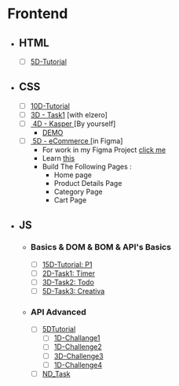 # Frontend
- ## HTML
  - [ ] [5D-Tutorial](https://www.youtube.com/playlist?list=PLDoPjvoNmBAw_t_XWUFbBX-c9MafPk9ji)
- ## CSS
  - [ ] [10D-Tutorial](https://www.youtube.com/playlist?list=PLDoPjvoNmBAzjsz06gkzlSrlev53MGIKe)
  - [ ] [3D - Task1](https://www.youtube.com/watch?v=_-eh8cwGGwg&list=PLDoPjvoNmBAzhFD3niPAa1C1gXG4cs14J&index=3&pp=iAQB) [with elzero]
  - [ ] [ 4D - Kasper ](https://www.youtube.com/watch?v=heuDmrEAgUA&list=PLDoPjvoNmBAzhFD3niPAa1C1gXG4cs14J&index=4&pp=iAQB) [By yourself]
    - [DEMO](https://elzerowebschool.github.io/HTML_And_CSS_Template_Two/)
  - [ ] [ 5D - eCommerce ](https://www.figma.com/community/file/1273571982885059508/e-commerce-website-template-freebie) [in Figma]
    - For work in my Figma Project [click me](https://www.figma.com/design/x8hmHjf3tl8ddWbftHF0Sr/E-commerce-Website-Template-(Freebie)-(Community)?node-id=0-1&node-type=canvas&t=Puu595Zdj5WKbCp1-0)
    - Learn [this](https://www.youtube.com/watch?v=T3rUlKf40M0)
    - Build The Following Pages :
      - Home page
      - Product Details Page
      - Category Page
      - Cart Page
- ## JS
  - ### Basics & DOM & BOM & API's Basics
    - [ ] [15D-Tutorial: P1](https://www.youtube.com/playlist?list=PLDoPjvoNmBAx3kiplQR_oeDqLDBUDYwVv)
    - [ ] [2D-Task1: Timer](https://amrmosallem.github.io/JS-Project-I-Timer/)
    - [ ] [3D-Task2: Todo](https://moamen-khalaf.github.io/Todo/)
    - [ ] [5D-Task3: Creativa](https://moh123mos.github.io/Creativa/)
  - ### API Advanced
    - [ ] [5DTutorial](https://www.youtube.com/playlist?list=PLYyqC4bNbCIdvviLNbvYKfvHqszFPnUkj)
      - [ ] [1D-Challange1](https://www.youtube.com/watch?v=ELL0_6TEFM4&list=PLYyqC4bNbCIdvviLNbvYKfvHqszFPnUkj&index=11)
      - [ ] [1D-Challenge2](https://www.youtube.com/watch?v=Kr-dQi_axg0&list=PLYyqC4bNbCIdvviLNbvYKfvHqszFPnUkj&index=15&pp=iAQB)
      - [ ] [3D-Challenge3](https://www.youtube.com/watch?v=eD538b05yc8&list=PLYyqC4bNbCIdvviLNbvYKfvHqszFPnUkj&index=20&pp=iAQB)
      - [ ] [1D-Challenge4](https://www.youtube.com/watch?v=PNeRlggQMEc&list=PLYyqC4bNbCIdvviLNbvYKfvHqszFPnUkj&index=24&pp=iAQB)
    - [ ] [ND_Task](https://www.youtube.com/watch?v=izsIT51koT8&list=PLYyqC4bNbCIdvviLNbvYKfvHqszFPnUkj&index=31&pp=iAQB)
